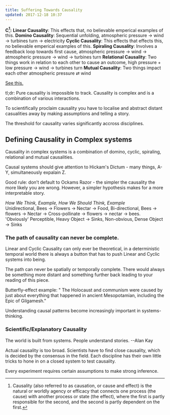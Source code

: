 ```yaml
---
title: Suffering Towards Causality 
updated: 2017-12-18 10:37
---
```


**C[^1]:** **Linear Causality**: This effects that, no believable emperical examples of this.
**Domino Causality**: Sequential unfolding, atmospheric pressure → wind → turbines turn → electricity 
**Cyclic Causality**: This effects that effects this, no believable emperical examples of this. 
**Spiraling Causality**: Involves a feedback loop towards first cause, atmospheric pressure → wind → atmospheric pressure → wind → turbines turn
**Relational Causality**: Two things work in relation to each other to cause an outcome, high pressure + low pressure → wind → turbines turn
**Mutual Causality**: Two things impact each other atmospheric pressure ⇄ wind

 <a href="https://github.com/snowde/snowde.github.io/blob/master/assets/AirPressureModule.pdf" target="_blank">See this.</a>
 
tl;dr: Pure causality is impossible to track. Causality is complex and is a combination of various interactions. 

To scientifically proclaim causality you have to localise and abstract distant casualities away by making assumptions and telling a story. 

The threshold for causality varies significantly accross disciplines.

## Defining Causality in Complex systems

Causality in complex systems is a combination of domino, cyclic, spiraling, relational and mutual causalities. 

Causal systems should give attention to Hickam's Dictum - many things, A-Y, simultaneously expalain Z. 

Good rule: don’t default to Ockams Razor - the simpler the causality the more likely you are wrong. However, a simpler hypothesis makes for a more interpretable story.  

*How We Think, Example, How We Should Think, Example*
<br />
Unidirectional, Bees → Flowers → Nectar → Food, Bi-directional, Bees → flowers → Nectar → Cross-pollinate → flowers → nectar → bees.
<br />
'Obviously' Perceptible, Heavy Object → Sinks, Non-obvious, Dense Object → Sinks


### The path of causality can never be complete.   

Linear and Cyclic Causality can only ever be theoretical, in a deterministic temporal world there is always a button that has to push Linear and Cyclic systems into being.

The path can never be spatially or temporally complete. There would always be something more distant and something further back leading to your reading of this piece. 

Butterfly-effect example: " The Holocaust and communism were caused by just about everything that happened in ancient Mesopotamian, including the Epic of Gilgamesh."

Understanding causal patterns become increasingly important in systems-thinking.



### Scientific/Explanatory Causality 

The world is built from systems. People understand stories.
--Alan Kay

Actual causality is too broad. Scientists have to find close causality, which is decided by the consensus in the field. Each discipline has their own little tricks to hone in on a closed system to test causality. 

Every experiment requires certain assumptions to make strong inference.  


<div class="divider"></div>

[^1]: Causality (also referred to as causation, or cause and effect) is the natural or worldly agency or efficacy that connects one process (the cause) with another process or state (the effect), where the first is partly responsible for the second, and the second is partly dependent on the first.

